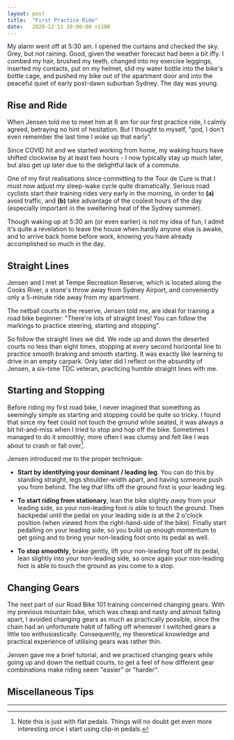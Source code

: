 ```yaml
---
layout: post
title:  "First Practice Ride"
date:   2020-12-11 20:00:00 +1100
---
```


My alarm went off at 5:30 am. I opened the curtains and checked the sky. Grey, but not raining. Good, given the weather forecast had been a bit iffy. I combed my hair, brushed my teeth, changed into my exercise leggings, inserted my contacts, put on my helmet, slid my water bottle into the bike's bottle cage, and pushed my bike out of the apartment door and into the peaceful quiet of early post-dawn suburban Sydney. The day was young.


## Rise and Ride

When Jensen told me to meet him at 6 am for our first practice ride, I calmly agreed, betraying no hint of hesitation. But I thought to myself, "god, I don't even remember the last time I woke up that early".

Since COVID hit and we started working from home, my waking hours have shifted clockwise by at least two hours - I now typically stay up much later, but also get up later due to the delightful lack of a commute.

One of my first realisations since committing to the Tour de Cure is that I must now adjust my sleep-wake cycle quite dramatically. Serious road cyclists start their training rides very early in the morning, in order to **(a)** avoid traffic, and **(b)** take advantage of the coolest hours of the day (especially important in the sweltering heat of the Sydney summer).

Though waking up at 5:30 am (or even earlier) is not my idea of fun, I admit it's quite a revelation to leave the house when hardly anyone else is awake, and to arrive back home before work, knowing you have already accomplished so much in the day.


## Straight Lines

Jensen and I met at Tempe Recreation Reserve, which is located along the Cooks River, a stone's throw away from Sydney Airport, and conveniently only a 5-minute ride away from my apartment.

The netball courts in the reserve, Jensen told me, are ideal for training a road bike beginner: "There're lots of straight lines! You can follow the markings to practice steering, starting and stopping".

So follow the straight lines we did. We rode up and down the deserted courts no less than eight times, stopping at every second horizontal line to practice smooth braking and smooth starting. It was exactly like learning to drive in an empty carpark. Only later did I reflect on the absurdity of Jensen, a six-time TDC veteran, practicing humble straight lines with me.


## Starting and Stopping

Before riding my first road bike, I never imagined that something as seemingly simple as starting and stopping could be quite so tricky. I found that since my feet could not touch the ground while seated, it was always a bit hit-and-miss when I tried to stop and hop off the bike. Sometimes I managed to do it smoothly; more often I was clumsy and felt like I was about to crash or fall over[^1].

Jensen introduced me to the proper technique:

- **Start by identifying your dominant / leading leg**. You can do this by standing straight, legs shoulder-width apart, and having someone push you from behind. The leg that lifts off the ground first is your leading leg.

- **To start riding from stationary**, lean the bike slightly _away_ from your leading side, so your non-leading foot is able to touch the ground. Then backpedal until the pedal on your leading side is at the 2 o'clock position (when viewed from the right-hand-side of the bike). Finally start pedalling on your leading side, so you build up enough momentum to get going and to bring your non-leading foot onto its pedal as well.

- **To stop smoothly**, brake gently, lift your non-leading foot off its pedal, lean slightly into your non-leading side, so once again your non-leading foot is able to touch the ground as you come to a stop.


## Changing Gears

The next part of our Road Bike 101 training concerned changing gears. With my previous mountain bike, which was cheap and nasty and almost falling apart, I avoided changing gears as much as practically possible, since the chain had an unfortunate habit of falling off whenever I switched gears a little too enthusiastically. Consequently, my theoretical knowledge and practical experience of utilising gears was rather thin.

Jensen gave me a brief tutorial, and we practiced changing gears while going up and down the netball courts, to get a feel of how different gear combinations make riding seem "easier" or "harder":






## Miscellaneous Tips


---


[^1]: Note this is just with flat pedals. Things will no doubt get even more interesting once I start using clip-in pedals.


